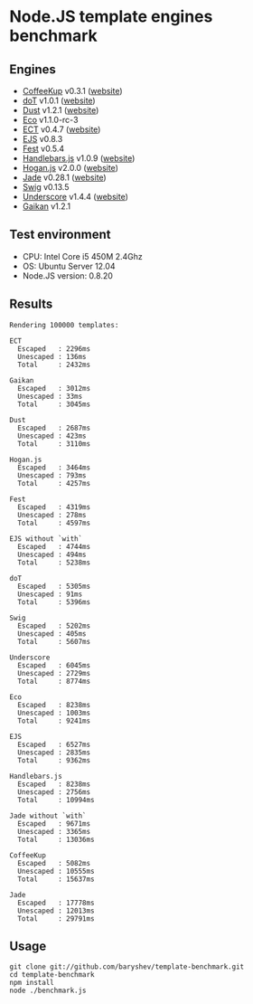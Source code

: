 # Node.JS template engines benchmark

## Engines

- [CoffeeKup](https://github.com/mauricemach/coffeekup) v0.3.1 ([website](http://coffeekup.org/))
- [doT](https://github.com/olado/doT) v1.0.1 ([website](http://olado.github.com/doT/))
- [Dust](https://github.com/linkedin/dustjs) v1.2.1 ([website](http://linkedin.github.com/dustjs/))
- [Eco](https://github.com/sstephenson/eco) v1.1.0-rc-3
- [ECT](https://github.com/baryshev/ect) v0.4.7 ([website](http://ectjs.com/))
- [EJS](https://github.com/visionmedia/ejs) v0.8.3
- [Fest](https://github.com/mailru/fest) v0.5.4
- [Handlebars.js](https://github.com/wycats/handlebars.js/) v1.0.9 ([website](http://handlebarsjs.com/))
- [Hogan.js](https://github.com/twitter/hogan.js) v2.0.0 ([website](http://twitter.github.com/hogan.js/))
- [Jade](https://github.com/visionmedia/jade) v0.28.1 ([website](http://jade-lang.com/))
- [Swig](https://github.com/paularmstrong/swig) v0.13.5
- [Underscore](https://github.com/documentcloud/underscore) v1.4.4 ([website](http://underscorejs.org/))
- [Gaikan](https://github.com/Deathspike/gaikan) v1.2.1

## Test environment

- CPU: Intel Core i5 450M 2.4Ghz
- OS: Ubuntu Server 12.04
- Node.JS version: 0.8.20

## Results

	Rendering 100000 templates:

	ECT
	  Escaped   : 2296ms
	  Unescaped : 136ms
	  Total     : 2432ms

	Gaikan
	  Escaped   : 3012ms
	  Unescaped : 33ms
	  Total     : 3045ms

	Dust
	  Escaped   : 2687ms
	  Unescaped : 423ms
	  Total     : 3110ms

	Hogan.js
	  Escaped   : 3464ms
	  Unescaped : 793ms
	  Total     : 4257ms

	Fest
	  Escaped   : 4319ms
	  Unescaped : 278ms
	  Total     : 4597ms

	EJS without `with`
	  Escaped   : 4744ms
	  Unescaped : 494ms
	  Total     : 5238ms

	doT
	  Escaped   : 5305ms
	  Unescaped : 91ms
	  Total     : 5396ms

	Swig
	  Escaped   : 5202ms
	  Unescaped : 405ms
	  Total     : 5607ms

	Underscore
	  Escaped   : 6045ms
	  Unescaped : 2729ms
	  Total     : 8774ms

	Eco
	  Escaped   : 8238ms
	  Unescaped : 1003ms
	  Total     : 9241ms

	EJS
	  Escaped   : 6527ms
	  Unescaped : 2835ms
	  Total     : 9362ms

	Handlebars.js
	  Escaped   : 8238ms
	  Unescaped : 2756ms
	  Total     : 10994ms

	Jade without `with`
	  Escaped   : 9671ms
	  Unescaped : 3365ms
	  Total     : 13036ms

	CoffeeKup
	  Escaped   : 5082ms
	  Unescaped : 10555ms
	  Total     : 15637ms

	Jade
	  Escaped   : 17778ms
	  Unescaped : 12013ms
	  Total     : 29791ms

## Usage

	git clone git://github.com/baryshev/template-benchmark.git
	cd template-benchmark
	npm install
	node ./benchmark.js
